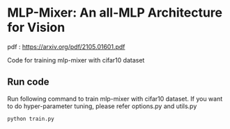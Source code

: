 # MLP-Mixer: An all-MLP Architecture for Vision

pdf : https://arxiv.org/pdf/2105.01601.pdf

Code for training mlp-mixer with cifar10 dataset

## Run code

Run following command to train mlp-mixer with cifar10 dataset.
If you want to do hyper-parameter tuning, please refer options.py and utils.py
```
python train.py
```
